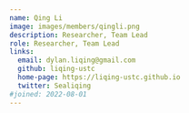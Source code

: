 ```yaml
---
name: Qing Li
image: images/members/qingli.png
description: Researcher, Team Lead
role: Researcher, Team Lead
links:
  email: dylan.liqing@gmail.com
  github: liqing-ustc
  home-page: https://liqing-ustc.github.io
  twitter: Sealiqing
#joined: 2022-08-01
---
```


 